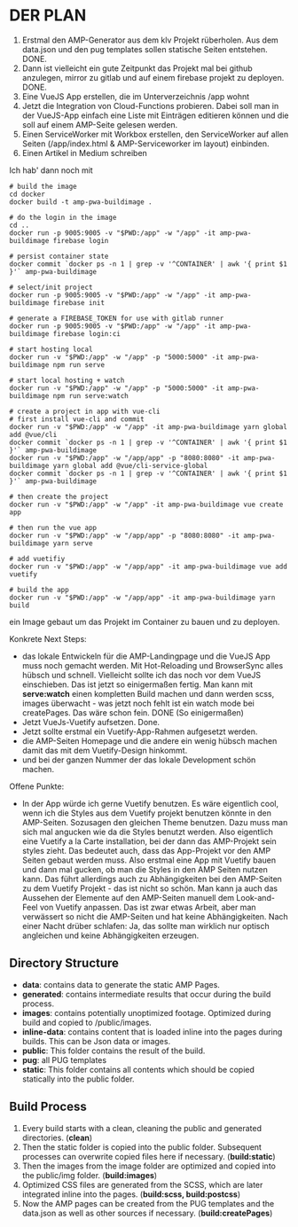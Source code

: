 DER PLAN
========

1. Erstmal den AMP-Generator aus dem klv Projekt rüberholen. Aus dem data.json und den pug templates sollen statische Seiten entstehen. DONE.
1. Dann ist vielleicht ein gute Zeitpunkt das Projekt mal bei github anzulegen, mirror zu gitlab und auf einem firebase projekt zu deployen. DONE.
1. Eine VueJS App erstellen, die im Unterverzeichnis /app wohnt
1. Jetzt die Integration von Cloud-Functions probieren. Dabei soll man in der VueJS-App einfach eine Liste mit Einträgen editieren können und die soll auf einem AMP-Seite gelesen werden.
1. Einen ServiceWorker mit Workbox erstellen, den ServiceWorker auf allen Seiten (/app/index.html & AMP-Serviceworker im layout) einbinden.
1. Einen Artikel in Medium schreiben


Ich hab' dann noch mit 
```
# build the image
cd docker
docker build -t amp-pwa-buildimage .

# do the login in the image
cd ..
docker run -p 9005:9005 -v "$PWD:/app" -w "/app" -it amp-pwa-buildimage firebase login

# persist container state
docker commit `docker ps -n 1 | grep -v '^CONTAINER' | awk '{ print $1 }'` amp-pwa-buildimage

# select/init project 
docker run -p 9005:9005 -v "$PWD:/app" -w "/app" -it amp-pwa-buildimage firebase init

# generate a FIREBASE_TOKEN for use with gitlab runner
docker run -p 9005:9005 -v "$PWD:/app" -w "/app" -it amp-pwa-buildimage firebase login:ci

# start hosting local
docker run -v "$PWD:/app" -w "/app" -p "5000:5000" -it amp-pwa-buildimage npm run serve

# start local hosting + watch
docker run -v "$PWD:/app" -w "/app" -p "5000:5000" -it amp-pwa-buildimage npm run serve:watch

# create a project in app with vue-cli
# first install vue-cli and commit 
docker run -v "$PWD:/app" -w "/app" -it amp-pwa-buildimage yarn global add @vue/cli
docker commit `docker ps -n 1 | grep -v '^CONTAINER' | awk '{ print $1 }'` amp-pwa-buildimage
docker run -v "$PWD:/app" -w "/app/app" -p "8080:8080" -it amp-pwa-buildimage yarn global add @vue/cli-service-global
docker commit `docker ps -n 1 | grep -v '^CONTAINER' | awk '{ print $1 }'` amp-pwa-buildimage

# then create the project
docker run -v "$PWD:/app" -w "/app" -it amp-pwa-buildimage vue create app

# then run the vue app
docker run -v "$PWD:/app" -w "/app/app" -p "8080:8080" -it amp-pwa-buildimage yarn serve

# add vuetifiy
docker run -v "$PWD:/app" -w "/app/app" -it amp-pwa-buildimage vue add vuetify

# build the app
docker run -v "$PWD:/app" -w "/app/app" -it amp-pwa-buildimage yarn build

```
ein Image gebaut um das Projekt im Container zu bauen und zu deployen. 

Konkrete Next Steps:
- das lokale Entwickeln für die AMP-Landingpage und die VueJS App muss noch gemacht werden. Mit Hot-Reloading und BrowserSync alles hübsch und schnell. Vielleicht sollte ich das noch vor dem VueJS einschieben. Das ist jetzt so einigermaßen fertig. Man kann mit **serve:watch** einen kompletten Build machen und dann werden scss, images überwacht - was jetzt noch fehlt ist ein watch mode bei createPages. Das wäre schon fein. DONE (So einigermaßen)
- Jetzt VueJs-Vuetify aufsetzen. Done.
- Jetzt sollte erstmal ein Vuetify-App-Rahmen aufgesetzt werden.
- die AMP-Seiten Homepage und die andere ein wenig hübsch machen damit das mit dem Vuetify-Design hinkommt.
- und bei der ganzen Nummer der das lokale Development schön machen.


Offene Punkte:
- In der App würde ich gerne Vuetify benutzen. Es wäre eigentlich cool, wenn ich die Styles aus dem Vuetify projekt benutzen könnte in den AMP-Seiten. Sozusagen den gleichen Theme benutzen. Dazu muss man sich mal angucken wie da die Styles benutzt werden. Also eigentlich eine Vuetify a la Carte installation, bei der dann das AMP-Projekt sein styles zieht. Das bedeutet auch, dass das App-Projekt vor den AMP Seiten gebaut werden muss. Also erstmal eine App mit Vuetify bauen und dann mal gucken, ob man die Styles in den AMP Seiten nutzen kann. Das führt allerdings auch zu Abhängigkeiten bei den AMP-Seiten zu dem Vuetify Projekt - das ist nicht so schön. Man kann ja auch das Aussehen der Elemente auf den AMP-Seiten manuell dem Look-and-Feel von Vuetify anpassen. Das ist zwar etwas Arbeit, aber man verwässert so nicht die AMP-Seiten und hat keine Abhängigkeiten. Nach einer Nacht drüber schlafen: Ja, das sollte man wirklich nur optisch angleichen und keine Abhängigkeiten erzeugen.


Directory Structure
-------------------

- **data**: contains data to generate the static AMP Pages. 
- **generated**: contains intermediate results that occur during the build process.
- **images**: contains potentially unoptimized footage. Optimized during build and copied to /public/images.
- **inline-data**: contains content that is loaded inline into the pages during builds. This can be Json data or images.
- **public**: This folder contains the result of the build.
- **pug**: all PUG templates
- **static**: This folder contains all contents which should be copied statically into the public folder.


Build Process
-------------

1. Every build starts with a clean, cleaning the public and generated directories. (**clean**)
1. Then the static folder is copied into the public folder. Subsequent processes can overwrite copied files here if necessary. (**build:static**)
1. Then the images from the image folder are optimized and copied into the public/img folder. (**build:images**)
1. Optimized CSS files are generated from the SCSS, which are later integrated inline into the pages. (**build:scss, build:postcss**)
1. Now the AMP pages can be created from the PUG templates and the data.json as well as other sources if necessary. (**build:createPages**)



